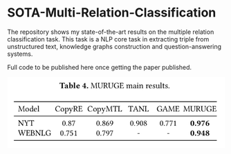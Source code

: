 # SOTA-Multi-Relation-Classification

The repository shows my state-of-the-art results on the multiple relation classification task. This task is a NLP core task in extracting triple from unstructured text, knowledge graphs construction and question-answering systems.

Full code to be published here once getting the paper published.


![alternative text](MURUGE.png)

